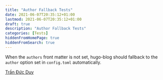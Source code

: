 ```yaml
---
title: "Author Fallback Tests"
date: 2021-06-07T20:35:12+01:00
lastmod: 2021-06-07T20:35:12+01:00
draft: true
description: "Author Fallback Tests"
categories: [Tests]
hiddenFromHomePage: true
hiddenFromSearch: true
---
```


<!--more-->

When the `authors` front matter is not set, hugo-blog should fallback to the `author` option set in `config.toml` automatically.

[Trần Đức Duy](https://github.com/akitectio)
